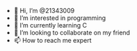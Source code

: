 - 👋 Hi, I’m @21343009
- 👀 I’m interested in programming
- 🌱 I’m currently learning C
- 💞️ I’m looking to collaborate on my friend
- 📫 How to reach me expert

<!---
rijal28/rijal28 is a ✨ special ✨ repository because its `README.md` (this file) appears on your GitHub profile.
You can click the Preview link to take a look at your changes.
--->

